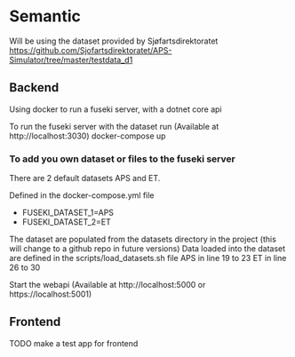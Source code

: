 # Semantic

Will be using the dataset provided by Sjøfartsdirektoratet
https://github.com/Sjofartsdirektoratet/APS-Simulator/tree/master/testdata_d1

## Backend
Using docker to run a fuseki server, with a dotnet core api 

To run the fuseki server with the dataset run (Available at http://localhost:3030)
  docker-compose up
 
### To add you own dataset or files to the fuseki server
There are 2 default datasets APS and ET.

Defined in the docker-compose.yml file

- FUSEKI_DATASET_1=APS
- FUSEKI_DATASET_2=ET
      
The dataset are populated from the datasets directory in the project (this will change to a github repo in future versions)
Data loaded into the dataset are defined in the scripts/load_datasets.sh file
APS in line 19 to 23
ET in line 26 to 30

Start the webapi (Available at http://localhost:5000 or https://localhost:5001)


## Frontend
TODO make a test app for frontend
